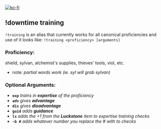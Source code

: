[![ko-fi](https://ko-fi.com/img/githubbutton_sm.svg)](https://ko-fi.com/D1D71UZEM)
## !downtime training
`!training`  is an alias that currently works for all canonical proficiencies and use of it looks like: `!training <proficiency> [arguments]`

### Proficiency:
shield, sylvan, alchemist's supplies, thieves' tools, viol, etc.

- note: *partial words work (ie. syl will grab sylvan)*

### Optional Arguments:

- **`exp`**     *trains in **expertise** of the proficiency*
- **`adv`**     *gives **advantage***
- **`dis`**     *gives **disadvantage***
- **`guid`**    *adds **guidance***
- **`ls`**      *adds the +1 from the **Luckstone** item to expertise training checks*
- **`-b #`**    *adds whatever number you replace the # with to checks*
